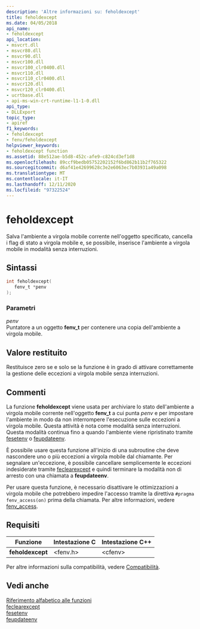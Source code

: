 ```yaml
---
description: 'Altre informazioni su: feholdexcept'
title: feholdexcept
ms.date: 04/05/2018
api_name:
- feholdexcept
api_location:
- msvcrt.dll
- msvcr80.dll
- msvcr90.dll
- msvcr100.dll
- msvcr100_clr0400.dll
- msvcr110.dll
- msvcr110_clr0400.dll
- msvcr120.dll
- msvcr120_clr0400.dll
- ucrtbase.dll
- api-ms-win-crt-runtime-l1-1-0.dll
api_type:
- DLLExport
topic_type:
- apiref
f1_keywords:
- feholdexcept
- fenv/feholdexcept
helpviewer_keywords:
- feholdexcept function
ms.assetid: 88e512ae-b5d8-452c-afe9-c824cd3ef1d8
ms.openlocfilehash: 89ccf9bedb05752202152f6bd862b11b2f765322
ms.sourcegitcommit: d6af41e42699628c3e2e6063ec7b03931a49a098
ms.translationtype: MT
ms.contentlocale: it-IT
ms.lasthandoff: 12/11/2020
ms.locfileid: "97322524"
---
```

# <a name="feholdexcept"></a>feholdexcept

Salva l'ambiente a virgola mobile corrente nell'oggetto specificato, cancella i flag di stato a virgola mobile e, se possibile, inserisce l'ambiente a virgola mobile in modalità senza interruzioni.

## <a name="syntax"></a>Sintassi

```C
int feholdexcept(
   fenv_t *penv
);
```

### <a name="parameters"></a>Parametri

*penv*<br/>
Puntatore a un oggetto **fenv_t** per contenere una copia dell'ambiente a virgola mobile.

## <a name="return-value"></a>Valore restituito

Restituisce zero se e solo se la funzione è in grado di attivare correttamente la gestione delle eccezioni a virgola mobile senza interruzioni.

## <a name="remarks"></a>Commenti

La funzione **feholdexcept** viene usata per archiviare lo stato dell'ambiente a virgola mobile corrente nell'oggetto **fenv_t** a cui punta *penv* e per impostare l'ambiente in modo da non interrompere l'esecuzione sulle eccezioni a virgola mobile. Questa attività è nota come modalità senza interruzioni.  Questa modalità continua fino a quando l'ambiente viene ripristinato tramite [fesetenv](fesetenv1.md) o [feupdateenv](feupdateenv.md).

È possibile usare questa funzione all'inizio di una subroutine che deve nascondere uno o più eccezioni a virgola mobile dal chiamante. Per segnalare un'eccezione, è possibile cancellare semplicemente le eccezioni indesiderate tramite [feclearexcept](feclearexcept1.md) e quindi terminare la modalità non di arresto con una chiamata a **feupdateenv**.

Per usare questa funzione, è necessario disattivare le ottimizzazioni a virgola mobile che potrebbero impedire l'accesso tramite la direttiva `#pragma fenv_access(on)` prima della chiamata. Per altre informazioni, vedere [fenv_access](../../preprocessor/fenv-access.md).

## <a name="requirements"></a>Requisiti

|Funzione|Intestazione C|Intestazione C++|
|--------------|--------------|------------------|
|**feholdexcept**|\<fenv.h>|\<cfenv>|

Per altre informazioni sulla compatibilità, vedere [Compatibilità](../../c-runtime-library/compatibility.md).

## <a name="see-also"></a>Vedi anche

[Riferimento alfabetico alle funzioni](crt-alphabetical-function-reference.md)<br/>
[feclearexcept](feclearexcept1.md)<br/>
[fesetenv](fesetenv1.md)<br/>
[feupdateenv](feupdateenv.md)<br/>
